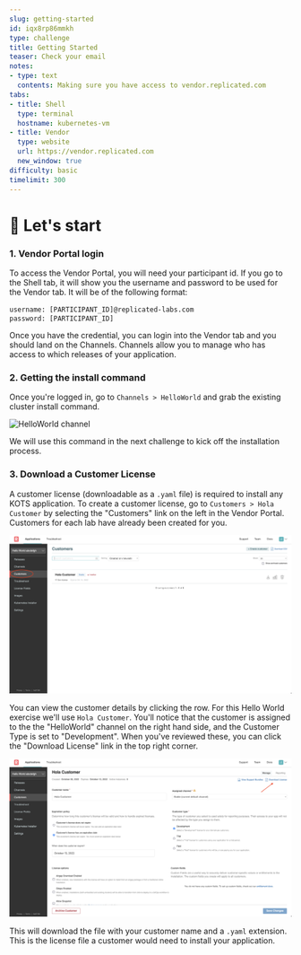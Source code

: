 ```yaml
---
slug: getting-started
id: iqx8rp86mmkh
type: challenge
title: Getting Started
teaser: Check your email
notes:
- type: text
  contents: Making sure you have access to vendor.replicated.com
tabs:
- title: Shell
  type: terminal
  hostname: kubernetes-vm
- title: Vendor
  type: website
  url: https://vendor.replicated.com
  new_window: true
difficulty: basic
timelimit: 300
---
```


🚀 Let's start
==============

### 1. Vendor Portal login

To access the Vendor Portal, you will need your participant id. If you go to the Shell tab, it will show you the username and password to be used for the Vendor tab. It will be of the following format:
```
username: [PARTICIPANT_ID]@replicated-labs.com
password: [PARTICIPANT_ID]
```

Once you have the credential, you can login into the Vendor tab and you should land on the Channels. Channels allow you to manage who has access to which releases of your application.

### 2. Getting the install command

Once you're logged in, go to `Channels > HelloWorld` and grab the existing cluster install command.

![HelloWorld channel](../assets/hello-world-channel.png)

We will use this command in the next challenge to kick off the installation process.

### 3. Download a Customer License

A customer license (downloadable as a `.yaml` file) is required to install any KOTS application.
To create a customer license, go to `Customers > Hola Customer` by selecting the "Customers" link on the left in the Vendor Portal. Customers for each lab have already been created for you.

![Customers](../assets/customers-all.png)

You can view the customer details by clicking the row.
For this Hello World exercise we'll use `Hola Customer`.
You'll notice that the customer is assigned to the the "HelloWorld" channel on the right hand side, and the Customer Type is set to "Development".
When you've reviewed these, you can click the "Download License" link in the top right corner.

![View Customer](../assets/view-customer.png)

This will download the file with your customer name and a `.yaml` extension.
This is the license file a customer would need to install your application.
